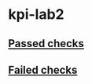 # kpi-lab2

## [Passed checks](https://github.com/Ruslan-Vladyslav/kpi-lab2/actions/runs/14948879441/)
## [Failed checks](https://github.com/Ruslan-Vladyslav/kpi-lab2/actions/runs/14948874009/)